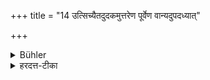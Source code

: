 +++
title = "14 उत्सिच्यैतदुदकमुत्तरेण पूर्वेण वान्यदुपदध्यात्"

+++

<details><summary>Bühler</summary>

14. He shall pour out (the remainder of) this water used for sprinkling, to the north or to the east (of the altar), and take other (water into the vessel).
</details>

<details><summary>हरदत्त-टीका</summary>

## सूत्रम्
उत्सिच्यैतदुदकमुत्तरेण पूर्वेण वाऽन्यदुपदध्यात् ॥१४॥
## टिप्पनी
एतदवोक्षणशेषोदकमग्नेरुत्तरतः पूर्वतो वा उत्सिञ्चेत् । उसिच्याऽन्यदुदकं पात्रस्थमुपदध्यात्तत्रैव ॥ १४ ॥
</details>
